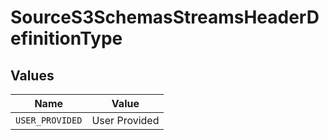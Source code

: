 # SourceS3SchemasStreamsHeaderDefinitionType


## Values

| Name            | Value           |
| --------------- | --------------- |
| `USER_PROVIDED` | User Provided   |